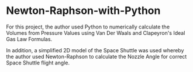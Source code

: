 # Newton-Raphson-with-Python

For this project, the author used Python to numerically calculate the Volumes from Pressure Values using Van Der Waals and Clapeyron's Ideal Gas Law Formulas.

In addition, a simplified 2D model of the Space Shuttle was used whereby the author used Newton-Raphson to calculate the Nozzle Angle for correct Space Shuttle flight angle. 

